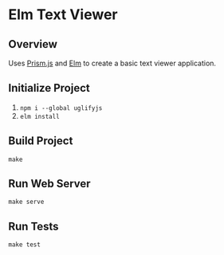 # Elm Text Viewer

## Overview
Uses [Prism.js](https://prismjs.com/) and [Elm](https://elm-lang.org/) to create a basic text viewer application.

## Initialize Project
1. `npm i --global uglifyjs`
2. `elm install`

## Build Project
`make`

## Run Web Server
`make serve`

## Run Tests
`make test`